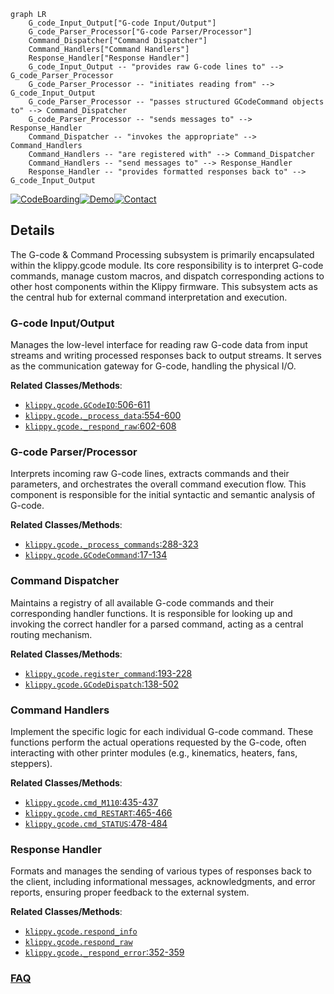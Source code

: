 ```mermaid
graph LR
    G_code_Input_Output["G-code Input/Output"]
    G_code_Parser_Processor["G-code Parser/Processor"]
    Command_Dispatcher["Command Dispatcher"]
    Command_Handlers["Command Handlers"]
    Response_Handler["Response Handler"]
    G_code_Input_Output -- "provides raw G-code lines to" --> G_code_Parser_Processor
    G_code_Parser_Processor -- "initiates reading from" --> G_code_Input_Output
    G_code_Parser_Processor -- "passes structured GCodeCommand objects to" --> Command_Dispatcher
    G_code_Parser_Processor -- "sends messages to" --> Response_Handler
    Command_Dispatcher -- "invokes the appropriate" --> Command_Handlers
    Command_Handlers -- "are registered with" --> Command_Dispatcher
    Command_Handlers -- "send messages to" --> Response_Handler
    Response_Handler -- "provides formatted responses back to" --> G_code_Input_Output
```

[![CodeBoarding](https://img.shields.io/badge/Generated%20by-CodeBoarding-9cf?style=flat-square)](https://github.com/CodeBoarding/GeneratedOnBoardings)[![Demo](https://img.shields.io/badge/Try%20our-Demo-blue?style=flat-square)](https://www.codeboarding.org/demo)[![Contact](https://img.shields.io/badge/Contact%20us%20-%20contact@codeboarding.org-lightgrey?style=flat-square)](mailto:contact@codeboarding.org)

## Details

The G-code & Command Processing subsystem is primarily encapsulated within the klippy.gcode module. Its core responsibility is to interpret G-code commands, manage custom macros, and dispatch corresponding actions to other host components within the Klippy firmware. This subsystem acts as the central hub for external command interpretation and execution.

### G-code Input/Output
Manages the low-level interface for reading raw G-code data from input streams and writing processed responses back to output streams. It serves as the communication gateway for G-code, handling the physical I/O.


**Related Classes/Methods**:

- <a href="https://github.com/KalicoCrew/kalico/blob/main/klippy/gcode.py#L506-L611" target="_blank" rel="noopener noreferrer">`klippy.gcode.GCodeIO`:506-611</a>
- <a href="https://github.com/KalicoCrew/kalico/blob/main/klippy/gcode.py#L554-L600" target="_blank" rel="noopener noreferrer">`klippy.gcode._process_data`:554-600</a>
- <a href="https://github.com/KalicoCrew/kalico/blob/main/klippy/gcode.py#L602-L608" target="_blank" rel="noopener noreferrer">`klippy.gcode._respond_raw`:602-608</a>


### G-code Parser/Processor
Interprets incoming raw G-code lines, extracts commands and their parameters, and orchestrates the overall command execution flow. This component is responsible for the initial syntactic and semantic analysis of G-code.


**Related Classes/Methods**:

- <a href="https://github.com/KalicoCrew/kalico/blob/main/klippy/gcode.py#L288-L323" target="_blank" rel="noopener noreferrer">`klippy.gcode._process_commands`:288-323</a>
- <a href="https://github.com/KalicoCrew/kalico/blob/main/klippy/gcode.py#L17-L134" target="_blank" rel="noopener noreferrer">`klippy.gcode.GCodeCommand`:17-134</a>


### Command Dispatcher
Maintains a registry of all available G-code commands and their corresponding handler functions. It is responsible for looking up and invoking the correct handler for a parsed command, acting as a central routing mechanism.


**Related Classes/Methods**:

- <a href="https://github.com/KalicoCrew/kalico/blob/main/klippy/gcode.py#L193-L228" target="_blank" rel="noopener noreferrer">`klippy.gcode.register_command`:193-228</a>
- <a href="https://github.com/KalicoCrew/kalico/blob/main/klippy/gcode.py#L138-L502" target="_blank" rel="noopener noreferrer">`klippy.gcode.GCodeDispatch`:138-502</a>


### Command Handlers
Implement the specific logic for each individual G-code command. These functions perform the actual operations requested by the G-code, often interacting with other printer modules (e.g., kinematics, heaters, fans, steppers).


**Related Classes/Methods**:

- <a href="https://github.com/KalicoCrew/kalico/blob/main/klippy/gcode.py#L435-L437" target="_blank" rel="noopener noreferrer">`klippy.gcode.cmd_M110`:435-437</a>
- <a href="https://github.com/KalicoCrew/kalico/blob/main/klippy/gcode.py#L465-L466" target="_blank" rel="noopener noreferrer">`klippy.gcode.cmd_RESTART`:465-466</a>
- <a href="https://github.com/KalicoCrew/kalico/blob/main/klippy/gcode.py#L478-L484" target="_blank" rel="noopener noreferrer">`klippy.gcode.cmd_STATUS`:478-484</a>


### Response Handler
Formats and manages the sending of various types of responses back to the client, including informational messages, acknowledgments, and error reports, ensuring proper feedback to the external system.


**Related Classes/Methods**:

- <a href="https://github.com/KalicoCrew/kalico/blob/main/klippy/gcode.py" target="_blank" rel="noopener noreferrer">`klippy.gcode.respond_info`</a>
- <a href="https://github.com/KalicoCrew/kalico/blob/main/klippy/gcode.py" target="_blank" rel="noopener noreferrer">`klippy.gcode.respond_raw`</a>
- <a href="https://github.com/KalicoCrew/kalico/blob/main/klippy/gcode.py#L352-L359" target="_blank" rel="noopener noreferrer">`klippy.gcode._respond_error`:352-359</a>




### [FAQ](https://github.com/CodeBoarding/GeneratedOnBoardings/tree/main?tab=readme-ov-file#faq)